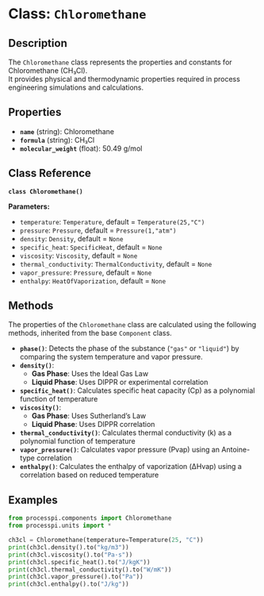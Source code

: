 # **Class: `Chloromethane`**

## **Description**

The `Chloromethane` class represents the properties and constants for Chloromethane (CH₃Cl).  
It provides physical and thermodynamic properties required in process engineering simulations and calculations.

## **Properties**

* **`name`** (string): Chloromethane  
* **`formula`** (string): CH₃Cl  
* **`molecular_weight`** (float): 50.49 g/mol  

## **Class Reference**

**`class Chloromethane()`**

**Parameters:**  
* `temperature`: `Temperature`, default = `Temperature(25,"C")`  
* `pressure`: `Pressure`, default = `Pressure(1,"atm")`  
* `density`: `Density`, default = `None`  
* `specific_heat`: `SpecificHeat`, default = `None`  
* `viscosity`: `Viscosity`, default = `None`  
* `thermal_conductivity`: `ThermalConductivity`, default = `None`  
* `vapor_pressure`: `Pressure`, default = `None`  
* `enthalpy`: `HeatOfVaporization`, default = `None`  

## **Methods**

The properties of the `Chloromethane` class are calculated using the following methods, inherited from the base `Component` class.

* **`phase()`**: Detects the phase of the substance (`"gas"` or `"liquid"`) by comparing the system temperature and vapor pressure.  
* **`density()`**:  
  * **Gas Phase**: Uses the Ideal Gas Law  
  * **Liquid Phase**: Uses DIPPR or experimental correlation  
* **`specific_heat()`**: Calculates specific heat capacity (Cp​) as a polynomial function of temperature  
* **`viscosity()`**:  
  * **Gas Phase**: Uses Sutherland’s Law  
  * **Liquid Phase**: Uses DIPPR correlation  
* **`thermal_conductivity()`**: Calculates thermal conductivity (k) as a polynomial function of temperature  
* **`vapor_pressure()`**: Calculates vapor pressure (Pvap​) using an Antoine-type correlation  
* **`enthalpy()`**: Calculates the enthalpy of vaporization (ΔHvap​) using a correlation based on reduced temperature  

## **Examples**

```py
from processpi.components import Chloromethane
from processpi.units import *

ch3cl = Chloromethane(temperature=Temperature(25, "C"))
print(ch3cl.density().to("kg/m3"))
print(ch3cl.viscosity().to("Pa·s"))
print(ch3cl.specific_heat().to("J/kgK"))
print(ch3cl.thermal_conductivity().to("W/mK"))
print(ch3cl.vapor_pressure().to("Pa"))
print(ch3cl.enthalpy().to("J/kg"))
```